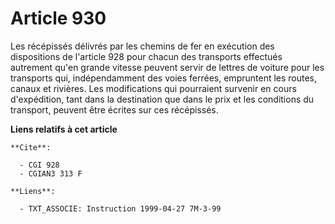 # Article 930

Les récépissés délivrés par les chemins de fer en exécution des dispositions de l'article 928 pour chacun des transports
effectués autrement qu'en grande vitesse peuvent servir de lettres de voiture pour les transports qui, indépendamment des
voies ferrées, empruntent les routes, canaux et rivières. Les modifications qui pourraient survenir en cours d'expédition,
tant dans la destination que dans le prix et les conditions du transport, peuvent être écrites sur ces récépissés.

**Liens relatifs à cet article**

	**Cite**:

	  - CGI 928
	  - CGIAN3 313 F

	**Liens**:

	  - TXT_ASSOCIE: Instruction 1999-04-27 7M-3-99
